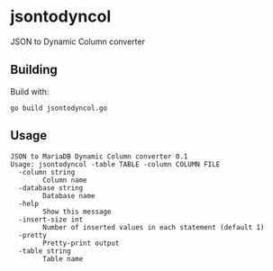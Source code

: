 # jsontodyncol
JSON to Dynamic Column converter

## Building

Build with:
```
go build jsontodyncol.go
```

## Usage
```
JSON to MariaDB Dynamic Column converter 0.1
Usage: jsontodyncol -table TABLE -column COLUMN FILE
  -column string
    	Column name
  -database string
    	Database name
  -help
    	Show this message
  -insert-size int
    	Number of inserted values in each statement (default 1)
  -pretty
    	Pretty-print output
  -table string
    	Table name

```
